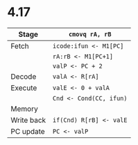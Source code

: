 # 4.17

| Stage  | `cmovq rA, rB` |
|  -     |      -         |
| Fetch  | `icode:ifun <- M1[PC]`     |
|        | `rA:rB <- M1[PC+1]`        |
|        | `valP <- PC + 2`           |
| Decode | `valA <- R[rA]`            |
| Execute| `valE <- 0 + valA`         |
|        | `Cnd <- Cond(CC, ifun)`    |
| Memory |                            |
| Write back | `if(Cnd) R[rB] <- valE`|
| PC update  | `PC <- valP`           |
  